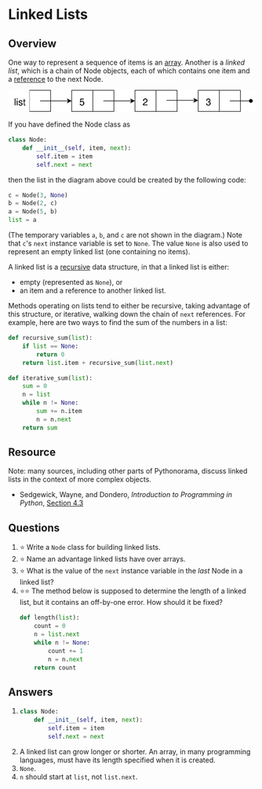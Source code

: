 # Linked Lists
## Overview
One way to represent a sequence of items is an [array](arrays.md). Another is a *linked list*, which is a chain of Node objects, each of which contains one item and a [reference](references.md) to the next Node.

![list contains a reference to a node. That node contains 5 and a reference to the next node. The second node contains 2 and a reference to the third node. The third node contains 3 and a None reference.](linked_list.svg)

If you have defined the Node class as

```python
class Node:
    def __init__(self, item, next):
        self.item = item
        self.next = next
```

then the list in the diagram above could be created by the following code:

```python
c = Node(3, None)
b = Node(2, c)
a = Node(5, b)
list = a
```

(The temporary variables `a`, `b`, and `c` are not shown in the diagram.) Note that `c`'s `next` instance variable is set to `None`. The value `None` is also used to represent an empty linked list (one containing no items).

A linked list is a [recursive](../control_structures/recursion.md) data structure, in that a linked list is either:

- empty (represented as `None`), or
- an item and a reference to another linked list.

Methods operating on lists tend to either be recursive, taking advantage of this structure, or iterative, walking down the chain of `next` references. For example, here are two ways to find the sum of the numbers in a list:

```python
def recursive_sum(list):
    if list == None:
        return 0
    return list.item + recursive_sum(list.next)
```

```python
def iterative_sum(list):
    sum = 0
    n = list
    while n != None:
        sum += n.item
        n = n.next
    return sum
```

## Resource
Note: many sources, including other parts of Pythonorama, discuss linked lists in the context of more complex objects.

- Sedgewick, Wayne, and Dondero, *Introduction to Programming in Python*, [Section 4.3](https://introcs.cs.princeton.edu/python/43stack/)

## Questions
1. :star: Write a `Node` class for building linked lists.
1. :star: Name an advantage linked lists have over arrays.
1. :star: What is the value of the `next` instance variable in the *last* Node in a linked list?
1. :star::star: The method below is supposed to determine the length of a linked list, but it contains an off-by-one error. How should it be fixed?
    ```python
    def length(list):
        count = 0
        n = list.next
        while n != None:
            count += 1
            n = n.next
        return count
    ```

## Answers
1.  ```python
    class Node:
        def __init__(self, item, next):
            self.item = item
            self.next = next
    ```
1. A linked list can grow longer or shorter. An array, in many programming languages, must have its length specified when it is created.
1. `None`.
1. `n` should start at `list`, not `list.next`.

